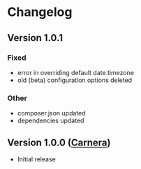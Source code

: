 # Changelog

## Version 1.0.1

### Fixed
- error in overriding default date.timezone
- old (beta) configuration options deleted

### Other
- composer.json updated
- dependencies updated

## Version 1.0.0 ([Carnera](https://en.wikipedia.org/wiki/Luigi_Carnera))

- Initial release
